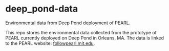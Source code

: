 # deep_pond-data
Environmental data from Deep Pond deployment of PEARL. 

This repo stores the environmental data collected from the prototype of PEARL currently deployed on Deep Pond in Orleans, MA. The data is linked to the PEARL website: [followpearl.mit.edu](https://followpearl.mit.edu).
